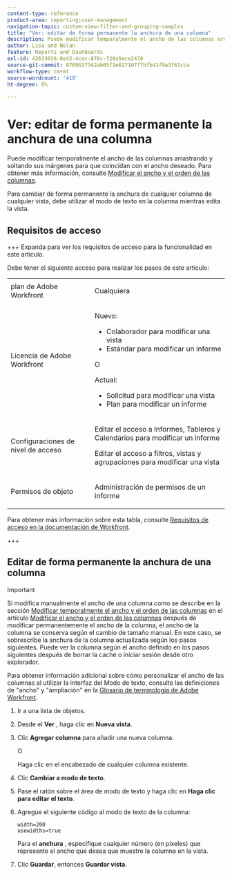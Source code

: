 ```yaml
---
content-type: reference
product-area: reporting;user-management
navigation-topic: custom-view-filter-and-grouping-samples
title: "Ver: editar de forma permanente la anchura de una columna"
description: Puede modificar temporalmente el ancho de las columnas arrastrando y soltando sus márgenes para que coincidan con el ancho deseado. Para obtener más información, consulte Modificación del ancho y el orden de las columnas.
author: Lisa and Nolan
feature: Reports and Dashboards
exl-id: 42633036-8e42-4cec-876c-f20a5ece2478
source-git-commit: 8769637342ab65f1e627107f7bfb41f9a3f61cca
workflow-type: tm+mt
source-wordcount: '410'
ht-degree: 0%

---
```


# Ver: editar de forma permanente la anchura de una columna

<!-- Audited: 1/2024 -->

Puede modificar temporalmente el ancho de las columnas arrastrando y soltando sus márgenes para que coincidan con el ancho deseado. Para obtener más información, consulte [Modificar el ancho y el orden de las columnas](../../../reports-and-dashboards/reports/reporting-elements/modify-column-width-order.md).

Para cambiar de forma permanente la anchura de cualquier columna de cualquier vista, debe utilizar el modo de texto en la columna mientras edita la vista.

## Requisitos de acceso

+++ Expanda para ver los requisitos de acceso para la funcionalidad en este artículo.

Debe tener el siguiente acceso para realizar los pasos de este artículo:

<table style="table-layout:auto"> 
 <col> 
 <col> 
 <tbody> 
  <tr> 
   <td role="rowheader">plan de Adobe Workfront</td> 
   <td> <p>Cualquiera</p> </td> 
  </tr> 
  <tr> 
   <td role="rowheader">Licencia de Adobe Workfront</td> 
   <td> <p>Nuevo:<ul><li>Colaborador para modificar una vista</li><li>Estándar para modificar un informe</li></ul></p><p>O</p>Actual:<ul><li>Solicitud para modificar una vista</li><li>Plan para modificar un informe</li></ul></p> </td> 
  </tr> 
  <tr> 
   <td role="rowheader">Configuraciones de nivel de acceso</td> 
   <td> <p>Editar el acceso a Informes, Tableros y Calendarios para modificar un informe</p> <p>Editar el acceso a filtros, vistas y agrupaciones para modificar una vista</p> </td> 
  </tr>  
  <tr> 
   <td role="rowheader">Permisos de objeto</td> 
   <td> <p>Administración de permisos de un informe</p> </td> 
  </tr> 
 </tbody> 
</table>

Para obtener más información sobre esta tabla, consulte [Requisitos de acceso en la documentación de Workfront](/help/quicksilver/administration-and-setup/add-users/access-levels-and-object-permissions/access-level-requirements-in-documentation.md).

+++

## Editar de forma permanente la anchura de una columna

>[!IMPORTANT]
>
>Si modifica manualmente el ancho de una columna como se describe en la sección [Modificar temporalmente el ancho y el orden de las columnas](/help/quicksilver/reports-and-dashboards/reports/reporting-elements/modify-column-width-order.md#modify-width-and-order-of-columns-temporarily) en el artículo [Modificar el ancho y el orden de las columnas](../../../reports-and-dashboards/reports/reporting-elements/modify-column-width-order.md) después de modificar permanentemente el ancho de la columna, el ancho de la columna se conserva según el cambio de tamaño manual. En este caso, se sobrescribe la anchura de la columna actualizada según los pasos siguientes. Puede ver la columna según el ancho definido en los pasos siguientes después de borrar la caché o iniciar sesión desde otro explorador.
>
>Para obtener información adicional sobre cómo personalizar el ancho de las columnas al utilizar la interfaz del Modo de texto, consulte las definiciones de &quot;ancho&quot; y &quot;ampliación&quot; en la [Glosario de terminología de Adobe Workfront](../../../workfront-basics/navigate-workfront/workfront-navigation/workfront-terminology-glossary.md).

1. Ir a una lista de objetos.
1. Desde el **Ver** , haga clic en **Nueva vista**.

1. Clic **Agregar columna** para añadir una nueva columna.

   O

   Haga clic en el encabezado de cualquier columna existente.

1. Clic **Cambiar a modo de texto**.
1. Pase el ratón sobre el área de modo de texto y haga clic en **Haga clic para editar el texto**.
1. Agregue el siguiente código al modo de texto de la columna:

   ```
   width=200
   usewidths=true
   ```

   Para el **anchura** , especifique cualquier número (en píxeles) que represente el ancho que desea que muestre la columna en la vista.

1. Clic **Guardar**, entonces **Guardar vista**.


